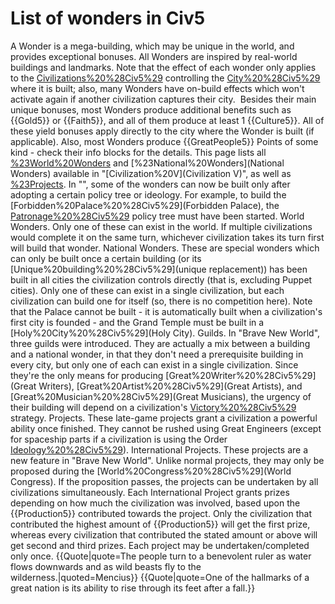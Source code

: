 # List of wonders in Civ5

A Wonder is a mega-building, which may be unique in the world, and provides exceptional bonuses. All Wonders are inspired by real-world buildings and landmarks. Note that the effect of each wonder only applies to the [Civilizations%20%28Civ5%29](civilization) controlling the [City%20%28Civ5%29](city) where it is built; also, many Wonders have on-build effects which won't activate again if another civilization captures their city. 
Besides their main unique bonuses, most Wonders produce additional benefits such as {{Gold5}} or {{Faith5}}, and all of them produce at least 1 {{Culture5}}. All of these yield bonuses apply directly to the city where the Wonder is built (if applicable). Also, most Wonders produce {{GreatPeople5}} Points of some kind - check their info blocks for the details.
This page lists all [%23World%20Wonders](World) and [%23National%20Wonders](National Wonders) available in "[Civilization%20V](Civilization V)", as well as [%23Projects](Projects).
In "", some of the wonders can now be built only after adopting a certain policy tree or ideology. For example, to build the [Forbidden%20Palace%20%28Civ5%29](Forbidden Palace), the [Patronage%20%28Civ5%29](Patronage) policy tree must have been started.
World Wonders.
Only one of these can exist in the world. If multiple civilizations would complete it on the same turn, whichever civilization takes its turn first will build that wonder.
National Wonders.
These are special wonders which can only be built once a certain building (or its [Unique%20building%20%28Civ5%29](unique replacement)) has been built in all cities the civilization controls directly (that is, excluding Puppet cities). Only one of these can exist in a single civilization, but each civilization can build one for itself (so, there is no competition here). Note that the Palace cannot be built - it is automatically built when a civilization's first city is founded - and the Grand Temple must be built in a [Holy%20City%20%28Civ5%29](Holy City).
Guilds.
In "Brave New World", three guilds were introduced. They are actually a mix between a building and a national wonder, in that they don't need a prerequisite building in every city, but only one of each can exist in a single civilization. Since they're the only means for producing [Great%20Writer%20%28Civ5%29](Great Writers), [Great%20Artist%20%28Civ5%29](Great Artists), and [Great%20Musician%20%28Civ5%29](Great Musicians), the urgency of their building will depend on a civilization's [Victory%20%28Civ5%29](victory) strategy.
Projects.
These late-game projects grant a civilization a powerful ability once finished. They cannot be rushed using Great Engineers (except for spaceship parts if a civilization is using the Order [Ideology%20%28Civ5%29](Ideology)).
International Projects.
These projects are a new feature in "Brave New World". Unlike normal projects, they may only be proposed during the [World%20Congress%20%28Civ5%29](World Congress). If the proposition passes, the projects can be undertaken by all civilizations simultaneously. Each International Project grants prizes depending on how much the civilization was involved, based upon the {{Production5}} contributed towards the project. Only the civilization that contributed the highest amount of {{Production5}} will get the first prize, whereas every civilization that contributed the stated amount or above will get second and third prizes. Each project may be undertaken/completed only once.
{{Quote|quote=The people turn to a benevolent ruler as water flows downwards and as wild beasts fly to the wilderness.|quoted=Mencius}}
{{Quote|quote=One of the hallmarks of a great nation is its ability to rise through its feet after a fall.}}